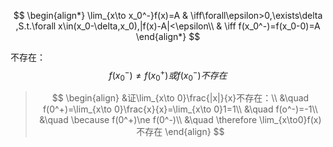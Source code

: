 $$
\begin{align*}
\lim_{x\to x_0^-}f(x)=A & \iff\forall\epsilon>0,\exists\delta
,S.t.\forall x\in(x_0-\delta,x_0),|f(x)-A|<\epsilon\\
& \iff f(x_0^-)=f(x_0-0)=A
\end{align*}
$$

不存在：
$$
f(x_0^-)\ne f(x_0^+)或f(x_0^-)不存在
$$

> $$
> \begin{align}
> &证\lim_{x\to 0}\frac{|x|}{x}不存在：\\
> &\quad f(0^+)=\lim_{x\to 0}\frac{x}{x}=\lim_{x\to 0}1=1\\
> &\quad f(o^-)=-1\\
> &\quad \because f(0^+)\ne f(0^-)\\
> &\quad \therefore \lim_{x\to0}f(x)不存在
> \end{align}
> $$
>
